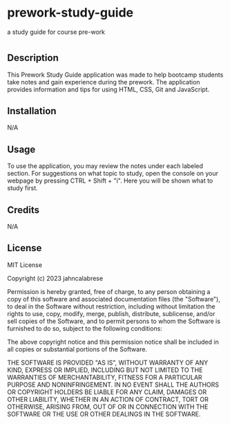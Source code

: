 # prework-study-guide
a study guide for course pre-work
# <Your-Project-Title>

## Description

This Prework Study Guide application was made to help bootcamp students take notes and gain experience during the prework. The application provides information and tips for using HTML, CSS, Git and JavaScript.

## Installation

N/A

## Usage

To use the application, you may review the notes under each labeled section. For suggestions on what topic to study, open the console on your webpage by pressing CTRL + Shift + "i". Here you will be shown what to study first.

## Credits

N/A

## License

MIT License

Copyright (c) 2023 jahncalabrese

Permission is hereby granted, free of charge, to any person obtaining a copy
of this software and associated documentation files (the "Software"), to deal
in the Software without restriction, including without limitation the rights
to use, copy, modify, merge, publish, distribute, sublicense, and/or sell
copies of the Software, and to permit persons to whom the Software is
furnished to do so, subject to the following conditions:

The above copyright notice and this permission notice shall be included in all
copies or substantial portions of the Software.

THE SOFTWARE IS PROVIDED "AS IS", WITHOUT WARRANTY OF ANY KIND, EXPRESS OR
IMPLIED, INCLUDING BUT NOT LIMITED TO THE WARRANTIES OF MERCHANTABILITY,
FITNESS FOR A PARTICULAR PURPOSE AND NONINFRINGEMENT. IN NO EVENT SHALL THE
AUTHORS OR COPYRIGHT HOLDERS BE LIABLE FOR ANY CLAIM, DAMAGES OR OTHER
LIABILITY, WHETHER IN AN ACTION OF CONTRACT, TORT OR OTHERWISE, ARISING FROM,
OUT OF OR IN CONNECTION WITH THE SOFTWARE OR THE USE OR OTHER DEALINGS IN THE
SOFTWARE.

